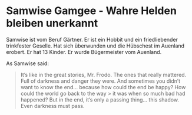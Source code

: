 # Samwise Gamgee - Wahre Helden bleiben unerkannt

Samwise ist vom Beruf Gärtner. Er ist ein Hobbit und ein friedliebender trinkfester Geselle. Hat sich überwunden und die Hübschest im Auenland erobert. Er hat 13 Kinder. Er wurde Bügermeister vom Auenland.

As Samwise said:
> It’s like in the great stories, Mr. Frodo. The ones that really mattered. Full of darkness and danger they were. 
> And sometimes you didn’t want to know the end… because how could the end be happy? 
> How could the world go back to the way > it was when so much bad had happened? 
> But in the end, it’s only a passing thing… this shadow. Even darkness must pass.

